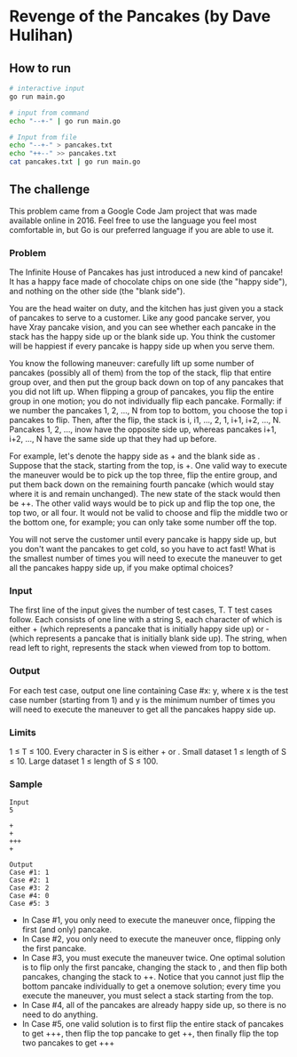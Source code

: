 # Revenge of the Pancakes (by Dave Hulihan)

## How to run

```sh
# interactive input
go run main.go

# input from command
echo "--+-" | go run main.go

# Input from file
echo "--+-" > pancakes.txt
echo "++--" >> pancakes.txt
cat pancakes.txt | go run main.go
```

## The challenge

This problem came from a Google Code Jam project that was made available online in 2016. Feel free to use the language you feel most comfortable in, but Go is our preferred language if you are able to use it.

### Problem

The Infinite House of Pancakes has just introduced a new kind of pancake! It has a happy face made of chocolate chips on one side (the "happy side"), and nothing on the other side (the "blank side").

You are the head waiter on duty, and the kitchen has just given you a stack of pancakes to serve to a customer. Like any good pancake server, you have X­ray pancake vision, and you can see whether each pancake in the stack has the happy side up or the blank side up. You think the customer will be happiest if every pancake is happy side up when you serve them.

You know the following maneuver: carefully lift up some number of pancakes (possibly all of them) from the top of the stack, flip that entire group over, and then put the group back down on top of any pancakes that you did not lift up. When flipping a group of pancakes, you flip the entire group in one motion; you do not individually flip each pancake. Formally: if we number the pancakes 1, 2, ..., N from top to bottom, you choose the top i pancakes to flip. Then, after the flip, the stack is i, i­1, ..., 2, 1, i+1, i+2, ..., N. Pancakes 1, 2, ..., inow have the opposite side up, whereas pancakes i+1, i+2, ..., N have the same side up that they had up before.

For example, let's denote the happy side as + and the blank side as ­. Suppose that the stack, starting from the top, is ­­+­. One valid way to execute the maneuver would be to pick up the top three, flip the entire group, and put them back down on the remaining fourth pancake (which would stay where it is and remain unchanged). The new state of the stack would then be ­++­. The other valid ways would be to pick up and flip the top one, the top two, or all four. It would not be valid to choose and flip the middle two or the bottom one, for example; you can only take some number off the top.

You will not serve the customer until every pancake is happy side up, but you don't want the pancakes to get cold, so you have to act fast! What is the smallest number of times you will need to execute the maneuver to get all the pancakes happy side up, if you make optimal choices?

### Input

The first line of the input gives the number of test cases, T. T test cases follow. Each consists of one line with a string S, each character of which is either + (which represents a pancake that is initially happy side up) or ­ (which represents a pancake that is initially blank side up). The string, when read left to right, represents the stack when viewed from top to bottom.

### Output

For each test case, output one line containing Case #x: y, where x is the test case number (starting from 1) and y is the minimum number of times you will need to execute the maneuver to get all the pancakes happy side up.

### Limits

1 ≤ T ≤ 100.
Every character in S is either + or ­.
Small dataset
1 ≤ length of S ≤ 10.
Large dataset
1 ≤ length of S ≤ 100.

### Sample

```
Input
5
­
­+
+­
+++
­­+­

Output
Case #1: 1
Case #2: 1
Case #3: 2
Case #4: 0
Case #5: 3
```

* In Case #1, you only need to execute the maneuver once, flipping the first (and only) pancake.
* In Case #2, you only need to execute the maneuver once, flipping only the first pancake.
* In Case #3, you must execute the maneuver twice. One optimal solution is to flip only the first pancake, changing the stack to ­­, and then flip both pancakes, changing the stack to ++. Notice that you cannot just flip the bottom pancake individually to get a one­move solution; every time you execute the maneuver, you must select a stack starting from the top.
* In Case #4, all of the pancakes are already happy side up, so there is no need to do anything.
* In Case #5, one valid solution is to first flip the entire stack of pancakes to get +­++, then flip the top pancake to get ­­++, then finally flip the top two pancakes to get +++
